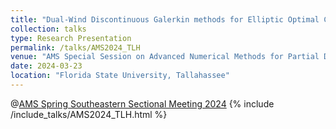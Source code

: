 ```yaml
---
title: "Dual-Wind Discontinuous Galerkin methods for Elliptic Optimal Control Problem with Control Constraints"
collection: talks
type: Research Presentation
permalink: /talks/AMS2024_TLH
venue: "AMS Special Session on Advanced Numerical Methods for Partial Differential Equations and Their Applications, Room 116 Bellamy Building"
date: 2024-03-23
location: "Florida State University, Tallahassee"
---
```

@[AMS Spring Southeastern Sectional Meeting 2024](https://www.ams.org/meetings/sectional/2313_program_ss1.html#title)
{% include /include_talks/AMS2024_TLH.html %}
<!-- [Abstract](https://meetings.ams.org/math/jmm2024/meetingapp.cgi/Paper/31371) -->